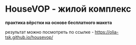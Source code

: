 # HouseVOP - жилой комплекс

**практика вёрстки на основе бесплатного макета**

результат можно посмотреть по ссылке - https://olia-tsk.github.io/housevop/
